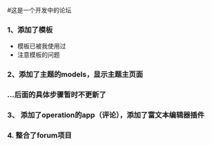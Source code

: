 #这是一个开发中的论坛
### 1、添加了模板
- 模板已被我使用过
- 注意模板的问题
### 2、添加了主题的models，显示主题主页面

### ...后面的具体步骤暂时不更新了

### 3、 添加了operation的app（评论），添加了富文本编辑器插件

### 4. 整合了forum项目